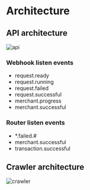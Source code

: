 # Architecture

## API architecture

![api](https://i.imgur.com/OgOj32W.png)

### Webhook listen events

- request.ready
- request.running
- request.failed
- request.successful
- merchant.progress
- merchant.successful

### Router listen events

- *.failed.#
- merchant.successful
- transaction.successful

## Crawler architecture

![crawler](https://i.imgur.com/sugN3JB.png)

